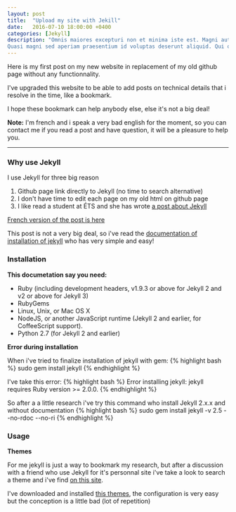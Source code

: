```yaml
---
layout: post
title:  "Upload my site with Jekill"
date:   2016-07-10 18:00:00 +0400
categories: [Jekyll]
description: "Omnis maiores excepturi non et minima iste est. Magni aut dignissimos aliquid sint nihil fugiat autem voluptatem. Officiis cumque est officia mollitia.
Quasi magni sed aperiam praesentium id voluptas deserunt aliquid. Qui quia alias maiores. Saepe occaecati fugiat vel dolorem tempore temporibus molestiae distinctio. Ipsa rerum ipsa saepe at quis nemo temporibus. Nisi tempora maiores beatae atque voluptas tempore qui."
---
```


Here is my first post on my new website in replacement of my old 
github page without any functionnality.

I've upgraded this website to be able to add posts on technical 
details that i resolve in the time, like a bookmark.

I hope these bookmark can help anybody else, else it's not a big deal!

**Note:** I'm french and i speak a very bad english for the moment, 
so you can contact me if you read a post and have question, 
it will be a pleasure to help you.

---

### Why use Jekyll ###

I use Jekyll for three big reason

1. Github page link directly to Jekyll (no time to search alternative)
2. I don't have time to edit each page on my old html on github page
3. I like read a student at ÉTS and she has wrote [a post about Jekyll](http://girlknowstech.com/en/category/cms/jekyll/)

[French version of the post is here](http://girlknowstech.com/en/category/cms/jekyll/)

This post is not a very big deal, so i've read the 
[documentation of installation of jekyll](https://jekyllrb.com/docs/installation/)
who has very simple and easy! 

### Installation ###

**This documetation say you need:**

* Ruby (including development headers, v1.9.3 or above for Jekyll 2 and v2 or above for Jekyll 3)
* RubyGems
* Linux, Unix, or Mac OS X
* NodeJS, or another JavaScript runtime (Jekyll 2 and earlier, for CoffeeScript support).
* Python 2.7 (for Jekyll 2 and earlier)

**Error during installation**

When i've tried to finalize installation of jekyll with gem:
{% highlight bash %}
sudo gem install jekyll
{% endhighlight %}

I've take this error:
{% highlight bash %}
Error installing jekyll:
jekyll requires Ruby version >= 2.0.0.
{% endhighlight %}

So after a a little research i've try this command who install 
Jekyll 2.x.x and without documentation
{% highlight bash %}
sudo gem install jekyll -v 2.5 --no-rdoc --no-ri
{% endhighlight %}

### Usage ### 

**Themes**

For me jekyll is just a way to bookmark my research, but after a 
discussion with a friend who use Jekyll for it's personnal 
site i've take a look to search a theme and i've 
find [on this site](http://jekyllthemes.org/).

I've downloaded and installed [this themes](http://jekyllthemes.org/themes/stack-problems/), 
the configuration is very easy but the conception is a little bad 
(lot of repetition)
